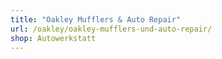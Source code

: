 ```yaml
---
title: "Oakley Mufflers & Auto Repair"
url: /oakley/oakley-mufflers-und-auto-repair/
shop: Autowerkstatt
---
```

